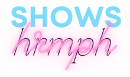 <p align="center">
  <img src="https://github.com/REDISKA88/hrmph_shows/blob/master/hrmph_shows/logo.png" height="180" title="hrmph shows">
</p>
